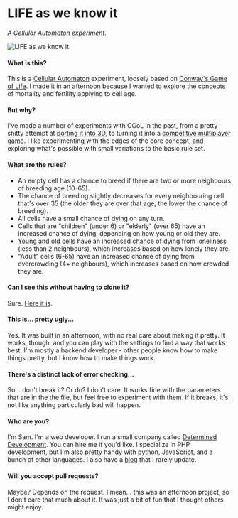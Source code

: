 LIFE as we know it
==================
*A Cellular Automaton experiment.*

![LIFE as we know it](https://i.imgur.com/CC7Tlpp.png)

#### What is this?

This is a [Cellular Automaton](https://en.wikipedia.org/wiki/Cellular_automaton) experiment, loosely based on
[Conway's Game of Life](https://en.wikipedia.org/wiki/Conway%27s_Game_of_Life). I made it in an afternoon because
I wanted to explore the concepts of mortality and fertility applying to cell age.

#### But why?

I've made a number of experiments with CGoL in the past, from a pretty shitty attempt at
[porting it into 3D](http://gameoflife.samuellevy.com/), to turning it into a
[competitive multiplayer game](http://gameoflifetotalwar.com/). I like experimenting with the edges of the core
concept, and exploring what's possible with small variations to the basic rule set.

#### What are the rules?

* An empty cell has a chance to breed if there are two or more neighbours of breeding age (10-65).
* The chance of breeding slightly decreases for every neighbouring cell that's over 35 (the older they are over that age, the lower the chance of breeding).
* All cells have a small chance of dying on any turn.
* Cells that are "children" (under 6) or "elderly" (over 65) have an increased chance of dying, depending on how young or old they are.
* Young and old cells have an increased chance of dying from loneliness (less than 2 neighbours), which increases based on how lonely they are.
* "Adult" cells (6-65) have an increased chance of dying from overcrowding (4+ neighbours), which increases based on how crowded they are.

#### Can I see this without having to clone it?

Sure. [Here it is](https://samlev.github.io/LIFEAsWeKnowIt/).

#### This is... pretty ugly...

Yes. It was built in an afternoon, with no real care about making it pretty. It works, though, and you can play
with the settings to find a way that works best. I'm mostly a backend developer - other people know how to make
things pretty, but I know how to make things work.

#### There's a distinct lack of error checking...

So... don't break it? Or do? I don't care. It works fine with the parameters that are in the the file, but feel
free to experiment with them. If it breaks, it's not like anything particularly bad will happen.

#### Who are you?

I'm Sam. I'm a web developer. I run a small company called
[Determined Development](https://www.determineddevelopment.com). You can hire me if you'd like. I specialize in
PHP development, but I'm also pretty handy with python, JavaScript, and a bunch of other languages. I also have
a [blog](http://blog.samuellevy.com/) that I rarely update.

#### Will you accept pull requests?

Maybe? Depends on the request. I mean... this was an afternoon project, so I don't care that much about it. It
was just a bit of fun that I thought others might enjoy.
